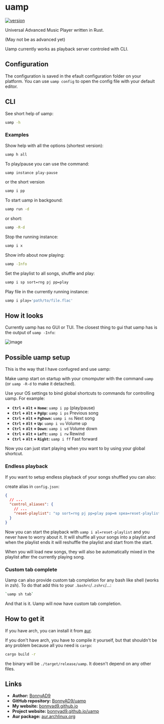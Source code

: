 # uamp
[![version][aur-badge]][aur]

Universal Advanced Music Player written in Rust.

(May not be as advanced yet)

Uamp currently works as playback server controled with CLI.

## Configuration
The configuration is saved in the efault configuration folder on your
platform. You can use `uamp config` to open the config file with your default
editor.

## CLI
See short help of uamp:
```sh
uamp -h
```

### Examples

Show help with all the options (shortest version):
```sh
uamp h all
```

To play/pause you can use the command:
```sh
uamp instance play-pause
```
or the short version
```sh
uamp i pp
```

To start uamp in backgound:
```sh
uamp run -d
```
or short:
```sh
uamp -R-d
```

Stop the running instance:
```sh
uamp i x
```

Show info about now playing:
```sh
uamp -Info
```

Set the playlist to all songs, shuffle and play:
```sh
uamp i sp sort=rng pj pp=play
```

Play file in the currently running instance:
```sh
uamp i play='path/to/file.flac'
```

## How it looks
Currently uamp has no GUI or TUI. The closest thing to gui that uamp has is the
output of `uamp -Info`:

![image](https://github.com/user-attachments/assets/9fa6cb61-853c-425b-8f81-48908a4ea196)

## Possible uamp setup
This is the way that I have confugred and use uamp:

Make uamp start on startup with your cmomputer with the command `uamp`
(or `uamp -R-d` to make it detached).

Use your OS settings to bind global shortcuts to commands for controlling uamp.
For example:
- **`Ctrl` + `Alt` + `Home`:** `uamp i pp` (play/pause)
- **`Ctrl` + `Alt` + `PgUp`:** `uamp i ps` Previous song
- **`Ctrl` + `Alt` + `PgDown`:** `uamp i ns` Next song
- **`Ctrl` + `Alt` + `Up`:** `uamp i vu` Volume up
- **`Ctrl` + `Alt` + `Down`:** `uamp i vd` Volume down
- **`Ctrl` + `Alt` + `Left`:** `uamp i rw` Rewind
- **`Ctrl` + `Alt` + `Right`:** `uamp i ff` Fast forward

Now you can just start playing when you want to by using your global shortcut.

### Endless playback
If you want to setup endless playback of your songs shuffled you can also:

create alias in `config.json`:
```json
{
  // ...
  "control_aliases": {
    // ...
    "reset-playlist": "sp sort=rng pj pp=play pap=m spea=reset-playlist"
  }
}
```

Now you can start the playback with `uamp i al=reset-playlist` and you never
have to worry about it. It will shuffle all your songs into a playlist and when
the playlist ends it will reshuffle the playlist and start from the start.

When you will load new songs, they will also be automatically mixed in the
playlist after the currently playing song.

### Custom tab complete
Uamp can also provide custom tab completion for any bash like shell (works in
zsh). To do that add this to your `.bashrc`/`.zshrc`/...:
```sh
`uamp sh tab`
```
And that is it. Uamp will now have custom tab completion.

## How to get it
If you have arch, you can install it from [aur][aur].

If you don't have arch, you have to compile it yourself, but that shouldn't be
any problem because all you need is `cargo`:
```sh
cargo build -r
```
the binary will be `./target/release/uamp`. It doesn't depend on any other
files.

## Links
- **Author:** [BonnyAD9][author]
- **GitHub repository:** [BonnyAD9/uamp][github]
- **My website:** [bonnyad9.github.io][my-web]
- **Project website:** [bonnyad9.github.io/uamp][uamp-web]
- **Aur package:** [aur.archlinux.org][aur]


[author]: https://github.com/BonnyAD9
[github]: https://github.com/BonnyAD9/uamp
[my-web]: https://bonnyad9.github.io/
[uamp-web]: https://bonnyad9.github.io/uamp/
[aur]: https://aur.archlinux.org/packages/uamp
[aur-badge]: https://img.shields.io/aur/version/uamp

